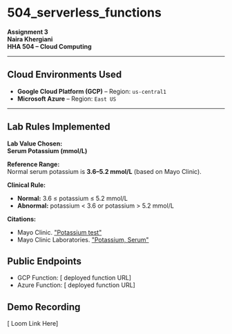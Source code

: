 # 504_serverless_functions
**Assignment 3**  
**Naira Khergiani**  
**HHA 504 – Cloud Computing**

---

## Cloud Environments Used
- **Google Cloud Platform (GCP)** – Region: `us-central1`
- **Microsoft Azure** – Region: `East US`

---

## Lab Rules Implemented

**Lab Value Chosen:**  
**Serum Potassium (mmol/L)**

**Reference Range:**  
Normal serum potassium is **3.6–5.2 mmol/L** (based on Mayo Clinic).

**Clinical Rule:**  
- **Normal:** 3.6 ≤ potassium ≤ 5.2 mmol/L  
- **Abnormal:** potassium < 3.6 or potassium > 5.2 mmol/L

**Citations:**  
- Mayo Clinic. ["Potassium test"](https://www.mayocliniclabs.com/tests-procedures/potassium-test/about/pac-20384753)  
- Mayo Clinic Laboratories. ["Potassium, Serum"](https://www.mayocliniclabs.com/test-catalog/Overview/602352)

## Public Endpoints
- GCP Function: [ deployed function URL]
- Azure Function: [ deployed function URL]

## Demo Recording
[ Loom Link Here]



